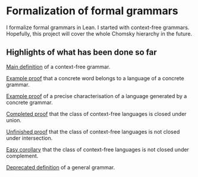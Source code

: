 # Formalization of formal grammars

I formalize formal grammars in Lean. I started with context-free grammars. Hopefully, this project will cover the whole Chomsky hierarchy in the future.

## Highlights of what has been done so far

[Main definition](https://github.com/madvorak/grammars/blob/70a1949204f153b1b6a094c0a37f81d9bd5f0a91/src/cfg.lean#L11) of a context-free grammar.

[Example proof](https://github.com/madvorak/grammars/blob/70a1949204f153b1b6a094c0a37f81d9bd5f0a91/test/cfg_demo.lean#L28) that a concrete word belongs to a language of a concrete grammar.

[Example proof](https://github.com/madvorak/grammars/blob/70a1949204f153b1b6a094c0a37f81d9bd5f0a91/test/cfg_demo.lean#L105) of a precise characterisation of a language generated by a concrete grammar.

[Completed proof](https://github.com/madvorak/grammars/blob/main/src/cfgClosureUnion.lean) that the class of context-free languages is closed under union.

[Unfinished proof](https://github.com/madvorak/grammars/blob/main/src/cfgClosureIntersection.lean) that the class of context-free languages is not closed under intersection.

[Easy corollary](https://github.com/madvorak/grammars/blob/main/src/cfgClosureComplement.lean) that the class of context-free languages is not closed under complement.

[Deprecated definition](https://github.com/madvorak/grammars/blob/70a1949204f153b1b6a094c0a37f81d9bd5f0a91/deprecated/general.lean#L14) of a general grammar.
